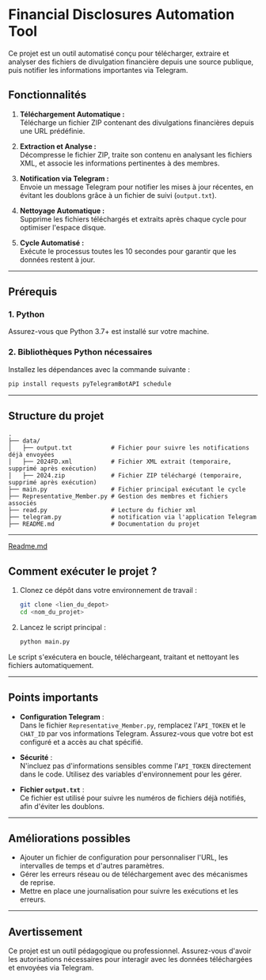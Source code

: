 # Financial Disclosures Automation Tool

Ce projet est un outil automatisé conçu pour télécharger, extraire et analyser des fichiers de divulgation financière depuis une source publique, puis notifier les informations importantes via Telegram.

## Fonctionnalités

1. **Téléchargement Automatique :**  
   Télécharge un fichier ZIP contenant des divulgations financières depuis une URL prédéfinie.

2. **Extraction et Analyse :**  
   Décompresse le fichier ZIP, traite son contenu en analysant les fichiers XML, et associe les informations pertinentes à des membres.

3. **Notification via Telegram :**  
   Envoie un message Telegram pour notifier les mises à jour récentes, en évitant les doublons grâce à un fichier de suivi (`output.txt`).

4. **Nettoyage Automatique :**  
   Supprime les fichiers téléchargés et extraits après chaque cycle pour optimiser l'espace disque.

5. **Cycle Automatisé :**  
   Exécute le processus toutes les 10 secondes pour garantir que les données restent à jour.

---

## Prérequis

### 1. Python
Assurez-vous que Python 3.7+ est installé sur votre machine.

### 2. Bibliothèques Python nécessaires
Installez les dépendances avec la commande suivante :
```bash
pip install requests pyTelegramBotAPI schedule
```

---

## Structure du projet

```plaintext
.
├── data/
│   ├── output.txt           # Fichier pour suivre les notifications déjà envoyées
│   ├── 2024FD.xml           # Fichier XML extrait (temporaire, supprimé après exécution)
│   ├── 2024.zip             # Fichier ZIP téléchargé (temporaire, supprimé après exécution)
├── main.py                  # Fichier principal exécutant le cycle
├── Representative_Member.py # Gestion des membres et fichiers associés
├── read.py                  # Lecture du fichier xml 
├── telegram.py              # notification via l'application Telegram
├── README.md                # Documentation du projet
```

---
[Readme.md](Readme.md)
## Comment exécuter le projet ?

1. Clonez ce dépôt dans votre environnement de travail :
   ```bash
   git clone <lien_du_depot>
   cd <nom_du_projet>
   ```

2. Lancez le script principal :
   ```bash
   python main.py
   ```

Le script s'exécutera en boucle, téléchargeant, traitant et nettoyant les fichiers automatiquement.

---

## Points importants

- **Configuration Telegram** :  
  Dans le fichier `Representative_Member.py`, remplacez l'`API_TOKEN` et le `CHAT_ID` par vos informations Telegram. Assurez-vous que votre bot est configuré et a accès au chat spécifié.

- **Sécurité** :  
  N'incluez pas d'informations sensibles comme l'`API_TOKEN` directement dans le code. Utilisez des variables d'environnement pour les gérer.

- **Fichier `output.txt`** :  
  Ce fichier est utilisé pour suivre les numéros de fichiers déjà notifiés, afin d'éviter les doublons.

---

## Améliorations possibles

- Ajouter un fichier de configuration pour personnaliser l'URL, les intervalles de temps et d'autres paramètres.
- Gérer les erreurs réseau ou de téléchargement avec des mécanismes de reprise.
- Mettre en place une journalisation pour suivre les exécutions et les erreurs.

---

## Avertissement

Ce projet est un outil pédagogique ou professionnel. Assurez-vous d'avoir les autorisations nécessaires pour interagir avec les données téléchargées et envoyées via Telegram.
 